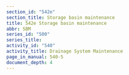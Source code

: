 ```yaml
---
section_id: "542e"
section_title: Storage basin maintenance
title: 542e Storage basin maintenance
abbr: SBM
series_id: "500"
series_title: 
activity_id: "540"
activity_title: Drainage System Maintenance
page_in_manual: 540-5
document_depth: 4
---
```

